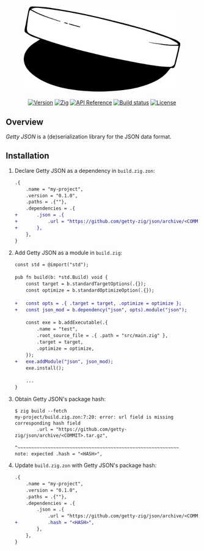 <br/>

<p align="center">
  <img alt="Getty" src="https://github.com/getty-zig/logo/blob/main/getty-solid.svg" width="410px">
  <br/>
  <br/>
  <a href="https://github.com/getty-zig/json/releases/latest"><img alt="Version" src="https://img.shields.io/github/v/release/getty-zig/json?include_prereleases&label=Version"></a>
  <a href="https://ziglang.org/download"><img alt="Zig" src="https://img.shields.io/badge/Zig-master-fd9930.svg"></a>
  <a href="https://getty-zig.github.io/json"><img alt="API Reference" src="https://img.shields.io/badge/API-Reference-7a73ff.svg"></a>
  <a href="https://github.com/getty-zig/json/actions/workflows/test.yml"><img alt="Build status" src="https://img.shields.io/github/actions/workflow/status/getty-zig/json/test.yml?branch=main&label=Build" /></a>
  <a href="https://github.com/getty-zig/json/blob/main/LICENSE"><img alt="License" src="https://img.shields.io/badge/License-MIT-blue"></a>
</p>

## Overview

_Getty JSON_ is a (de)serialization library for the JSON data format.

## Installation

1. Declare Getty JSON as a dependency in `build.zig.zon`:

    ```diff
    .{
        .name = "my-project",
        .version = "0.1.0",
        .paths = .{""},
        .dependencies = .{
    +       .json = .{
    +           .url = "https://github.com/getty-zig/json/archive/<COMMIT>.tar.gz",
    +       },
        },
    }
    ```

2. Add Getty JSON as a module in `build.zig`:

    ```diff
    const std = @import("std");

    pub fn build(b: *std.Build) void {
        const target = b.standardTargetOptions(.{});
        const optimize = b.standardOptimizeOption(.{});

    +   const opts = .{ .target = target, .optimize = optimize };
    +   const json_mod = b.dependency("json", opts).module("json");

        const exe = b.addExecutable(.{
            .name = "test",
            .root_source_file = .{ .path = "src/main.zig" },
            .target = target,
            .optimize = optimize,
        });
    +   exe.addModule("json", json_mod);
        exe.install();

        ...
    }
    ```

3. Obtain Getty JSON's package hash:

    ```
    $ zig build --fetch
    my-project/build.zig.zon:7:20: error: url field is missing corresponding hash field
            .url = "https://github.com/getty-zig/json/archive/<COMMIT>.tar.gz",
                   ^~~~~~~~~~~~~~~~~~~~~~~~~~~~~~~~~~~~~~~~~~~~~~~~~~~~~~~~~~~~
    note: expected .hash = "<HASH>",
    ```

4. Update `build.zig.zon` with Getty JSON's package hash:

    ```diff
    .{
        .name = "my-project",
        .version = "0.1.0",
        .paths = .{""},
        .dependencies = .{
            .json = .{
                .url = "https://github.com/getty-zig/json/archive/<COMMIT>.tar.gz",
    +           .hash = "<HASH>",
            },
        },
    }
    ```
